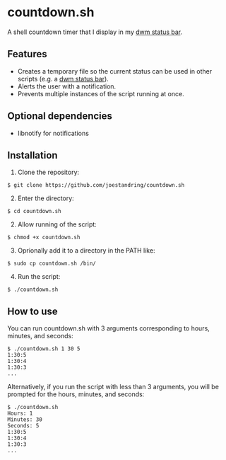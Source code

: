 # countdown.sh
A shell countdown timer that I display in my [dwm status bar](https://github.com/joestandring/dotfiles).
## Features
* Creates a temporary file so the current status can be used in other scripts (e.g. a [dwm status bar](https://github.com/joestandring/dotfiles)).
* Alerts the user with a notification.
* Prevents multiple instances of the script running at once.
## Optional dependencies
* libnotify for notifications
## Installation
1. Clone the repository:
```
$ git clone https://github.com/joestandring/countdown.sh
```
2. Enter the directory:
```
$ cd countdown.sh
```
2. Allow running of the script:
```
$ chmod +x countdown.sh
```
3. Oprionally add it to a directory in the PATH like:
```
$ sudo cp countdown.sh /bin/
```
4. Run the script:
```
$ ./countdown.sh
```
## How to use
You can run countdown.sh with 3 arguments corresponding to hours, minutes, and seconds:
```
$ ./countdown.sh 1 30 5
1:30:5
1:30:4
1:30:3
...
```
Alternatively, if you run the script with less than 3 arguments, you will be prompted for the hours, minutes, and seconds:
```
$ ./countdown.sh
Hours: 1
Minutes: 30
Seconds: 5
1:30:5
1:30:4
1:30:3
...
```
